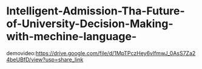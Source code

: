 # Intelligent-Admission-Tha-Future-of-University-Decision-Making-with-mechine-language-
demovideo:https://drive.google.com/file/d/1MpTPczHey6vlfmwJ_0AsS7Za24beUBfD/view?usp=share_link
